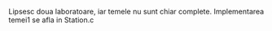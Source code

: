 Lipsesc doua laboratoare, iar temele nu sunt chiar complete.
Implementarea temei1 se afla in Station.c
